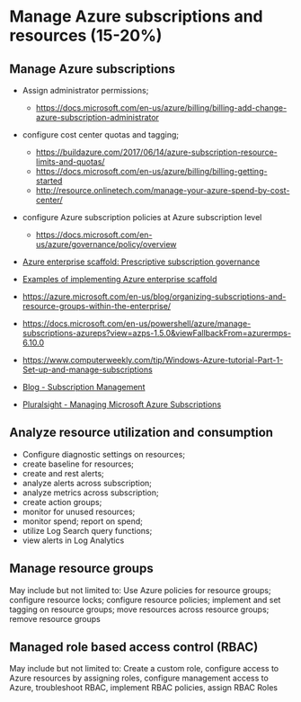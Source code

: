 # Manage Azure subscriptions and resources (15-20%)

## Manage Azure subscriptions
* Assign administrator permissions; 
  * https://docs.microsoft.com/en-us/azure/billing/billing-add-change-azure-subscription-administrator
* configure cost center quotas and tagging; 
  * https://buildazure.com/2017/06/14/azure-subscription-resource-limits-and-quotas/
  * https://docs.microsoft.com/en-us/azure/billing/billing-getting-started
  * http://resource.onlinetech.com/manage-your-azure-spend-by-cost-center/
* configure Azure subscription policies at Azure subscription level
  * https://docs.microsoft.com/en-us/azure/governance/policy/overview

* [Azure enterprise scaffold: Prescriptive subscription governance](https://docs.microsoft.com/en-ca/azure/architecture/cloud-adoption/appendix/azure-scaffold?wt.mc_id=itshowcase-codeapps)
* [Examples of implementing Azure enterprise scaffold](https://docs.microsoft.com/en-ca/azure/architecture/cloud-adoption/appendix/azure-scaffold-examples)
* https://azure.microsoft.com/en-us/blog/organizing-subscriptions-and-resource-groups-within-the-enterprise/
* https://docs.microsoft.com/en-us/powershell/azure/manage-subscriptions-azureps?view=azps-1.5.0&viewFallbackFrom=azurermps-6.10.0
* https://www.computerweekly.com/tip/Windows-Azure-tutorial-Part-1-Set-up-and-manage-subscriptions
* [Blog - Subscription Management](https://azure.microsoft.com/en-us/blog/tag/subscription-management/)
* [Pluralsight - Managing Microsoft Azure Subscriptions](https://www.pluralsight.com/courses/microsoft-azure-subscriptions-managing)

## Analyze resource utilization and consumption
* Configure diagnostic settings on resources; 
* create baseline for resources; 
* create and rest alerts; 
* analyze alerts across subscription; 
* analyze metrics across subscription; 
* create action groups; 
* monitor for unused resources; 
* monitor spend; report on spend; 
* utilize Log Search query functions; 
* view alerts in Log Analytics

## Manage resource groups
May include but not limited to: Use Azure policies for resource groups; configure resource locks; configure resource policies; implement and set tagging on resource groups; move resources across resource groups; remove resource groups

## Managed role based access control (RBAC)
May include but not limited to: Create a custom role, configure access to Azure resources by assigning roles, configure management access to Azure, troubleshoot RBAC, implement RBAC policies, assign RBAC Roles